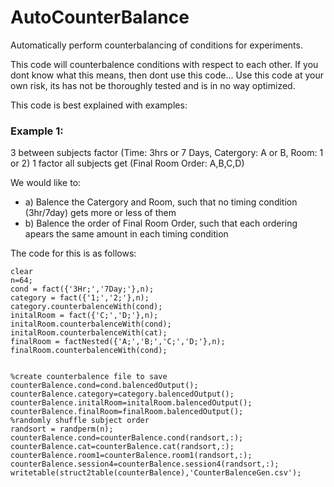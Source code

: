 # AutoCounterBalance
Automatically perform counterbalancing of conditions for experiments.

This code will counterbalence conditions with respect to each other. If you dont know what this means, then dont use this code...
Use this code at your own risk, its has not be thoroughly tested and is in no way optimized. 

This code is best explained with examples:
### Example 1:
3 between subjects factor (Time: 3hrs or 7 Days, Catergory: A or B, Room: 1 or 2)
1 factor all subjects get (Final Room Order: A,B,C,D)

We would like to: 
- a) Balence the Catergory and Room, such that no timing condition (3hr/7day) gets more or less of them
- b) Balence the order of Final Room Order, such that each ordering apears the same amount in each timing condition

The code for this is as follows:
```
clear
n=64;
cond = fact({'3Hr;','7Day;'},n);
category = fact({'1;','2;'},n);
category.counterbalenceWith(cond);
initalRoom = fact({'C;','D;'},n);
initalRoom.counterbalenceWith(cond);
initalRoom.counterbalenceWith(cat);
finalRoom = factNested({'A;','B;','C;','D;'},n);
finalRoom.counterbalenceWith(cond);


%create counterbalence file to save
counterBalence.cond=cond.balencedOutput();
counterBalence.category=category.balencedOutput();
counterBalence.initalRoom=initalRoom.balencedOutput();
counterBalence.finalRoom=finalRoom.balencedOutput();
%randomly shuffle subject order
randsort = randperm(n);
counterBalence.cond=counterBalence.cond(randsort,:);
counterBalence.cat=counterBalence.cat(randsort,:);
counterBalence.room1=counterBalence.room1(randsort,:);
counterBalence.session4=counterBalence.session4(randsort,:);
writetable(struct2table(counterBalence),'CounterBalenceGen.csv');

```
